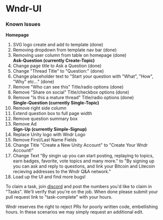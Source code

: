 # Wndr-UI

### Known Issues
**Homepage**
1. SVG logo create and add to template (done)
2. Removing dropdown from template nav bar (done)
3. Removing user column from table on homepage (done)  
**Ask-Question (currently Create-Topic)**
4. Change page title to Ask a Question (done)
5. Change "Thread Title" to "Question:" (done)
6. Change placeholder text to "Start your question with "What", "How", "Why" etc..." (done)
7. Remove "Who can see this" Title/radio options (done)
8. Remove "Share on social" Title/checkbox options (done)
9. Remove  "Is this a mature thread" Title/radio options (done)  
**Single-Question (currently Single-Topic)**
10. Remove right side column
11. Extend question box to full page width
12. Remove question summary box
13. Remove Ad  
**Sign-Up (currently Simple-Signup)**
14. Replace Unity logo with Wndr Logo
15. Remove First/Last Name Fields
16. Change Title "Create a New Unity Account" to "Create Your Wndr Account!"
17. Change Text "By singin up you can start posting, replaying to topics, earn badges, favorite, vote topics and many more." to "By signing up you can ask and reply to questions, and link your Bitcoin and Litecoin recieving addresses to the Wndr Q&A network."
18. Load up the UI and find more bugs!

To claim a task, join [discord](https://discord.gg/z48BZK) and post the numbers you'd like to claim in "Tasks". We'll verify that you're on the job.
When done please submit your pull request link to "task-complete" with your hours.

Wndr reserves the right to reject PRs for poorly written code, embellishing hours.
In these scenarios we may simply request an additional edit.

